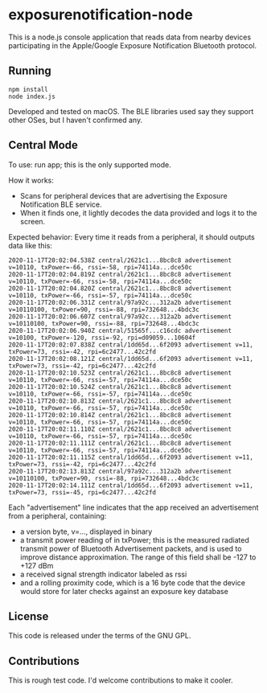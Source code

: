 # exposurenotification-node

This is a node.js console application that reads data from nearby devices participating in the Apple/Google Exposure Notification Bluetooth protocol.

## Running

```
npm install
node index.js
```

Developed and tested on macOS.  The BLE libraries used say they support other OSes, but I haven't confirmed any.

## Central Mode

To use: run app; this is the only supported mode.

How it works:

- Scans for peripheral devices that are advertising the Exposure Notification BLE service.
- When it finds one, it lightly decodes the data provided and logs it to the screen.

Expected behavior: Every time it reads from a peripheral, it should outputs data like this:

```
2020-11-17T20:02:04.538Z central/2621c1...8bc8c8 advertisement v=10110, txPower=-66, rssi=-58, rpi=74114a...dce50c
2020-11-17T20:02:04.819Z central/2621c1...8bc8c8 advertisement v=10110, txPower=-66, rssi=-58, rpi=74114a...dce50c
2020-11-17T20:02:04.820Z central/2621c1...8bc8c8 advertisement v=10110, txPower=-66, rssi=-57, rpi=74114a...dce50c
2020-11-17T20:02:06.331Z central/97a92c...312a2b advertisement v=10110100, txPower=90, rssi=-88, rpi=732648...4bdc3c
2020-11-17T20:02:06.607Z central/97a92c...312a2b advertisement v=10110100, txPower=90, rssi=-88, rpi=732648...4bdc3c
2020-11-17T20:02:06.940Z central/51565f...c16cdc advertisement v=10100, txPower=-120, rssi=-92, rpi=d09059...10604f
2020-11-17T20:02:07.838Z central/1dd65d...6f2093 advertisement v=11, txPower=73, rssi=-42, rpi=6c2477...42c2fd
2020-11-17T20:02:08.121Z central/1dd65d...6f2093 advertisement v=11, txPower=73, rssi=-42, rpi=6c2477...42c2fd
2020-11-17T20:02:10.523Z central/2621c1...8bc8c8 advertisement v=10110, txPower=-66, rssi=-57, rpi=74114a...dce50c
2020-11-17T20:02:10.524Z central/2621c1...8bc8c8 advertisement v=10110, txPower=-66, rssi=-57, rpi=74114a...dce50c
2020-11-17T20:02:10.813Z central/2621c1...8bc8c8 advertisement v=10110, txPower=-66, rssi=-57, rpi=74114a...dce50c
2020-11-17T20:02:10.814Z central/2621c1...8bc8c8 advertisement v=10110, txPower=-66, rssi=-57, rpi=74114a...dce50c
2020-11-17T20:02:11.110Z central/2621c1...8bc8c8 advertisement v=10110, txPower=-66, rssi=-57, rpi=74114a...dce50c
2020-11-17T20:02:11.111Z central/2621c1...8bc8c8 advertisement v=10110, txPower=-66, rssi=-57, rpi=74114a...dce50c
2020-11-17T20:02:11.115Z central/1dd65d...6f2093 advertisement v=11, txPower=73, rssi=-42, rpi=6c2477...42c2fd
2020-11-17T20:02:13.813Z central/97a92c...312a2b advertisement v=10110100, txPower=90, rssi=-88, rpi=732648...4bdc3c
2020-11-17T20:02:14.111Z central/1dd65d...6f2093 advertisement v=11, txPower=73, rssi=-45, rpi=6c2477...42c2fd
```

Each "advertisement" line indicates that the app received an advertisement from a peripheral, containing:

- a version byte, v=..., displayed in binary
- a transmit power reading of in txPower; this is the measured radiated transmit power of Bluetooth Advertisement packets, and is used to improve distance approximation. The range of this field shall be -127 to +127 dBm
- a received signal strength indicator labeled as rssi
- and a rolling proximity code, which is a 16 byte code that the device would store for later checks against an exposure key database

## License

This code is released under the terms of the GNU GPL.

## Contributions

This is rough test code.  I'd welcome contributions to make it cooler.
